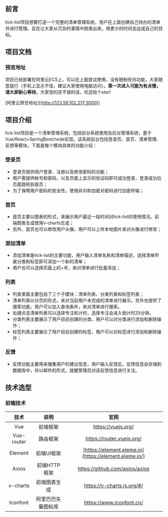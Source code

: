 ## 前言

tick-list项目想要打造一个完整的清单管理系统，用户在上面创建自己待办的清单并进行管理。旨在让大家从冗杂的事情中脱离出来，用更少的时间去达成自己的目标。

## 项目文档

### 预览地址

项目已经部署在阿里云ECS上，可以在上面尝试使用，没有限制任何功能，大家随意就行（手机上显示不佳，建议大家使用电脑访问）。**第一次进入可能为有点慢，请大家耐心等待**。大家觉的还不错的话，欢迎给个star!

[阿里云预览地址][(http://123.56.102.217:3000)]

## 项目介绍

tick-list项目是一个清单管理系统，包括前台系统使用及后台管理系统，基于Vue/React+SpringBoot/node实现。该系统前台包括登录页、首页、清单管理、反馈等模块。下面是每个模块具体的功能介绍：

### 登录页

- 登录页提供用户登录、注册以及修改密码的功能；
- 用户需提供帐号和密码，以及页面上显示的验证码即可成功登录，登录成功后页面跳转到首页；
- 为了保障用户密码的安全性，使用非对称加密对密码进行加密传输；

### 首页

- 首页主要以图表的形式，来展示用户最近一段时间对tick-list的使用情况。前端图表生成使用v-charts生成；
- 另外，首页也可以修改用户头像，用户可以上传本地图片来对头像进行修改；

### 添加清单

- 添加清单是tick-list的主要功能，用户输入清单名称和清单描述，选择清单所属分类和标签即可添加一个新的清单；
- 用户也可以选择页面上的+号，来对清单进行批量添加；

### 列表

- 列表里面主要包括了三个子模块：清单列表、分类列表和标签列表；
- 清单列表以分页的形式，来对当前用户未完成的清单进行展示。另外也提供了搜索功能，用户可以加入查询条件，来对清单进行搜索。
- 右键点击清单列表可以选择专注和计时，选择专注会进入倒计时25分钟。
- 分类列表主要展示了用户目前创建的分类，用户可以对分类进行添加和删除操作；
- 标签列表主要展示了用户目前创建的标签，用户可以对标签进行添加和删除操作；

### 反馈

- 反馈功能主要用来搜集用户的建议信息，用户输入反馈后，反馈信息会存储到数据库中，并以邮件的形式，提醒管理员对该反馈信息进行关注。

## 技术选型

### 前端技术

|    技术    |        说明        |                         官网                          |
| :--------: | :----------------: | :---------------------------------------------------: |
|    Vue     |      前端框架      |                  https://vuejs.org/                   |
| Vue-router |      路由框架      |               https://router.vuejs.org/               |
|  Element   |     前端UI框架     | [https://element.eleme.io](https://element.eleme.io/) |
|   Axios    |    前端HTTP框架    |            https://github.com/axios/axios             |
|  v-charts  |    前端图表生成    |              https://v-charts.js.org/#/               |
|  Iconfont  | 阿里巴巴矢量图标库 |               https://www.iconfont.cn/                |
